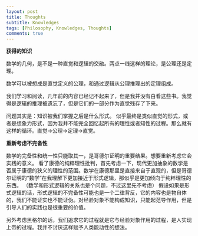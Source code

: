 ```yaml
---
layout: post
title: Thoughts
subtitle: Knowledges
tags: [Philosophy, Knowledges, Thoughts]
comments: true
---
```



**获得的知识**

数学的几何，是不是一种直觉和逻辑的交融。两点一线这样的理论，是公理还是定理。

数学可以被想成是直觉定义的公理，和通过逻辑从公理推理出的定理组成。

我们学习和阅读，几年前的内容已经记不起来了，但是我并没有白看这些书。我觉得是逻辑的推理被遗忘了，但是它们的一部分作为直觉残存了下来。

问题其实是：知识被我们掌握之后是什么形式。
似乎最终是类似直觉的形式，或者是想象力形式，因为我并不能完全回忆起所有的理性或者知性的过程。那么就有这样的循环。直觉->公理->定理->直觉。



**重新考虑不完备性**

数学的完备性和统一性只能取其一，是哥德尔证明的重要结果。想要重新考虑它会实践的意义。
看了康德的纯粹理性批判，首先考虑一下，现代更加抽象的数学是否属于康德的狭义的理性的范围。数学在康德那里是直接来自于直观的，但是哥德尔证明的“数学”在我理解下更加接近于形式逻辑，那似乎是更加倾向于纯粹理性的东西。
（数学和形式逻辑的关系也是个问题，不过这里先不考虑）
假设如果是形式逻辑的话，形式逻辑的不完备性可能也是一个二律背反，它的内容也是物自体的，我们不能证实也不能证伪。对经验对象不能构成知识，只能起范导作用，但是引导人们的实践也是很重要的价值。

另外考虑黑格尔的话，我们追求它的过程就是它与经验对象作用的过程，是人实现上帝的过程。我并不讨厌这样赋予人类能动性的想法。
